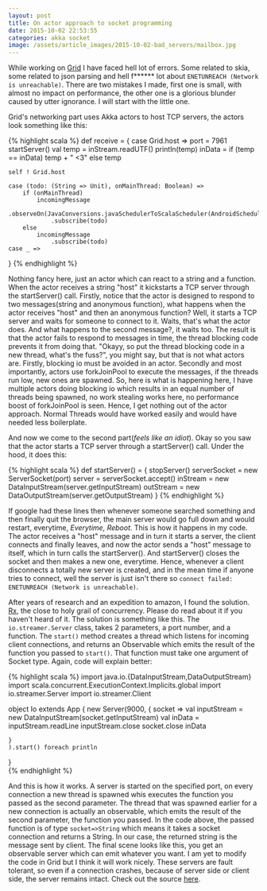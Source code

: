 ```yaml
---
layout: post
title: On actor approach to socket programming
date: 2015-10-02 22:53:55
categories: akka socket
image: /assets/article_images/2015-10-02-bad_servers/mailbox.jpg
---
```


While working on [Grid](http://amethystlabs.org/grid) I have faced hell lot of errors.
Some related to skia, some related to json parsing and hell f****** lot about
`ENETUNREACH (Network is unreachable)`. There are two mistakes I made, first one is small,
with almost no impact on performance, the other one is a glorious blunder caused
by utter ignorance. I will start with the little one.

Grid's networking part uses Akka actors to host TCP servers, the actors look something
like this:

{% highlight scala %}
def receive = {
	case Grid.host =>
		port = 7961
		startServer()
		val temp = inStream.readUTF()
		println(temp)
		inData =
			if (temp == inData)
				temp + " <3"
			else
				temp

	self ! Grid.host

	case (todo: (String => Unit), onMainThread: Boolean) =>
		if (onMainThread)
			incomingMessage
				.observeOn(JavaConversions.javaSchedulerToScalaScheduler(AndroidSchedulers.mainThread()))
				.subscribe(todo)
		else
			incomingMessage
				.subscribe(todo)
	case _ =>
}
{% endhighlight %}

Nothing fancy here, just an actor which can react to a string and a function. When
the actor receives a string "host" it kickstarts a TCP server through the startServer() call.
Firstly, notice that the actor is designed
to respond to two messages(string and anonymous function), what happens when the actor receives
"host" and then an anonymous function? Well, it starts a TCP server and waits for someone to connect to it.
Waits, that's what the actor does. And what happens to the second message?, it waits too. The result is
that the actor fails to respond to messages in time, the thread blocking code prevents it from doing that.
"Okayy, so put the thread blocking code in a new thread, what's the fuss?", you might say, but that is
not what actors are. Firstly, blocking io must be avoided in an actor. Secondly and most
importantly, actors use forkJoinPool to execute the messages, if the threads run low, new ones are spawned.
So, here is what is happening here, I have multiple actors doing blocking io which results in
an equal number of threads being spawned, no work stealing works here, no performance boost of forkJoinPool
is seen. Hence, I get nothing out of the actor approach. Normal Threads would have worked easily and would
have needed less boilerplate.

And now we come to the second part(_feels like an idiot_). Okay so you saw that the actor starts a TCP server
through a startServer() call. Under the hood, it does this:

{% highlight scala %}
def startServer() = {
	stopServer()
	serverSocket = new ServerSocket(port)
	server = serverSocket.accept()
	inStream = new DataInputStream(server.getInputStream)
	outStream = new DataOutputStream(server.getOutputStream)
}
{% endhighlight %}

If google had these lines then whenever someone
searched something and then finally quit the browser, the main server would go full down
and would restart, everytime, *Everytime, Reboot*. This is how it happens in my code.
The actor receives a "host" message and in turn it starts a server, the client connects and
finally leaves, and now the actor sends a "host" message to itself, which in turn calls the startServer().
And startServer() closes the socket and then makes a new one, everytime. Hence, whenever a client disconnects
a totally new server is created, and in the mean time if anyone tries to connect, well the server is just isn't
there so `connect failed: ENETUNREACH (Network is unreachable)`.

After years of research and an expedition to amazon, I found the solution. [Rx](http://reactivex.io/), the close to holy
grail of concurrency. Please do read about it if you haven't heard of it. The solution is something like this.
The `io.streamer.Server` class, takes 2 parameters, a port number, and a function. The `start()` method creates a thread which listens for incoming client connections, and returns an Observable which emits the result of the function you passed to `start()`. That function must take one argument of Socket type. Again, code will explain better:

{% highlight scala %}
import java.io.{DataInputStream,DataOutputStream}
import scala.concurrent.ExecutionContext.Implicits.global
import io.streamer.Server
import io.streamer.Client

object Io extends App {
	new Server(9000, {
		socket =>
		val inputStream = new DataInputStream(socket.getInputStream)
		val inData = inputStream.readLine
		inputStream.close
		socket.close
		inData

	}
	).start() foreach println
}  
{% endhighlight %}

And this is how it works. A server is started on the specified port, on every connection
a new thread is spawned whis executes the function you passed as the second parameter.
The thread that was spawned earlier for a new connection is actually an observable, which
emits the result of the second parameter, the function you passed. In the code above, the passed function
is of type `socket=>String` which means it takes a socket connection and returns a String.
In our case, the returned string is the message sent by client. The final scene looks like this,
you get an observable server which can emit whatever you want. I am yet to modify the code in Grid
but I think it will work nicely. These servers are fault tolerant, so even if a connection crashes, because of server side or client side, the server remains intact.
Check out the source [here](https://github.com/iostreamer-X/io).
